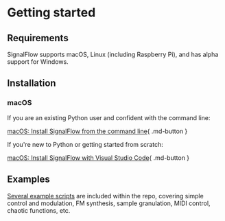 # Getting started

## Requirements

SignalFlow supports macOS, Linux (including Raspberry Pi), and has alpha support for Windows. 

## Installation

### macOS

If you are an existing Python user and confident with the command line:

[macOS: Install SignalFlow from the command line](installation/macos/command-line.md){ .md-button }

If you're new to Python or getting started from scratch: 

[macOS: Install SignalFlow with Visual Studio Code](installation/macos/easy.md){ .md-button } 

## Examples

[Several example scripts](https://github.com/ideoforms/signalflow/tree/master/examples) are included within the repo, covering simple control and modulation, FM synthesis, sample granulation, MIDI control, chaotic functions, etc.
